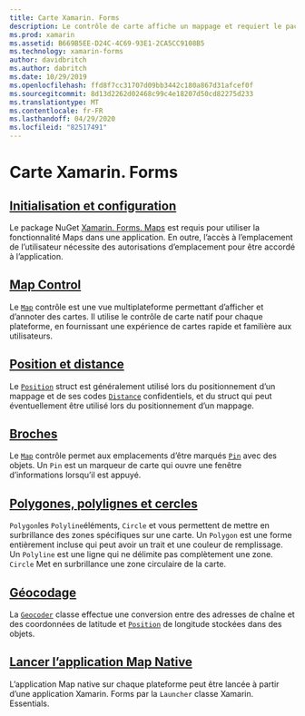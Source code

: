 ```yaml
---
title: Carte Xamarin. Forms
description: Le contrôle de carte affiche un mappage et requiert le package NuGet Xamarin. Forms. Maps.
ms.prod: xamarin
ms.assetid: B669B5EE-D24C-4C69-93E1-2CA5CC9108B5
ms.technology: xamarin-forms
author: davidbritch
ms.author: dabritch
ms.date: 10/29/2019
ms.openlocfilehash: ffd8f7cc31707d09bb3442c180a867d31afcef0f
ms.sourcegitcommit: 8d13d2262d02468c99c4e18207d50cd82275d233
ms.translationtype: MT
ms.contentlocale: fr-FR
ms.lasthandoff: 04/29/2020
ms.locfileid: "82517491"
---
```

# <a name="xamarinforms-map"></a>Carte Xamarin. Forms

## <a name="initialization-and-configuration"></a>[Initialisation et configuration](setup.md)

Le package NuGet [Xamarin. Forms. Maps](https://www.nuget.org/packages/Xamarin.Forms.Maps/) est requis pour utiliser la fonctionnalité Maps dans une application. En outre, l’accès à l’emplacement de l’utilisateur nécessite des autorisations d’emplacement pour être accordé à l’application.

## <a name="map-control"></a>[Map Control](map.md)

Le [`Map`](xref:Xamarin.Forms.Maps.Map) contrôle est une vue multiplateforme permettant d’afficher et d’annoter des cartes. Il utilise le contrôle de carte natif pour chaque plateforme, en fournissant une expérience de cartes rapide et familière aux utilisateurs.

## <a name="position-and-distance"></a>[Position et distance](position-distance.md)

Le [`Position`](xref:Xamarin.Forms.Maps.Position) struct est généralement utilisé lors du positionnement d’un mappage et de ses codes [`Distance`](xref:Xamarin.Forms.Maps.Distance) confidentiels, et du struct qui peut éventuellement être utilisé lors du positionnement d’un mappage.

## <a name="pins"></a>[Broches](pins.md)

Le [`Map`](xref:Xamarin.Forms.Maps.Map) contrôle permet aux emplacements d’être marqués [`Pin`](xref:Xamarin.Forms.Maps.Pin) avec des objets. Un `Pin` est un marqueur de carte qui ouvre une fenêtre d’informations lorsqu’il est appuyé.

## <a name="polygons-polylines-and-circles"></a>[Polygones, polylignes et cercles](polygons.md)

`Polygon`les `Polyline`éléments, `Circle` et vous permettent de mettre en surbrillance des zones spécifiques sur une carte. Un `Polygon` est une forme entièrement incluse qui peut avoir un trait et une couleur de remplissage. Un `Polyline` est une ligne qui ne délimite pas complètement une zone. `Circle` Met en surbrillance une zone circulaire de la carte.

## <a name="geocoding"></a>[Géocodage](geocoder.md)

La [`Geocoder`](xref:Xamarin.Forms.Maps.Geocoder) classe effectue une conversion entre des adresses de chaîne et des coordonnées de latitude et [`Position`](xref:Xamarin.Forms.Maps.Position) de longitude stockées dans des objets.

## <a name="launch-the-native-map-app"></a>[Lancer l’application Map Native](native-map-app.md)

L’application Map native sur chaque plateforme peut être lancée à partir d’une application Xamarin. Forms par la `Launcher` classe Xamarin. Essentials.
